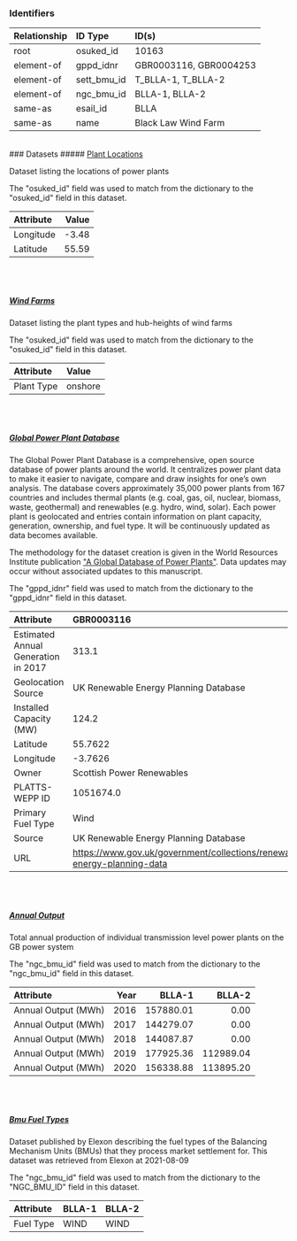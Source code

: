 ### Identifiers

| Relationship   | ID Type     | ID(s)                  |
|:---------------|:------------|:-----------------------|
| root           | osuked_id   | 10163                  |
| element-of     | gppd_idnr   | GBR0003116, GBR0004253 |
| element-of     | sett_bmu_id | T_BLLA-1, T_BLLA-2     |
| element-of     | ngc_bmu_id  | BLLA-1, BLLA-2         |
| same-as        | esail_id    | BLLA                   |
| same-as        | name        | Black Law Wind Farm    |

<br>
### Datasets
##### <a href="https://raw.githubusercontent.com/OSUKED/Dictionary-Datasets/main/datasets/plant-locations/datapackage.json">Plant Locations</a>

Dataset listing the locations of power plants

The "osuked_id" field was used to match from the dictionary to the "osuked_id" field in this dataset.

| Attribute   |   Value |
|:------------|--------:|
| Longitude   |   -3.48 |
| Latitude    |   55.59 |

<br><br>
##### <a href="https://raw.githubusercontent.com/OSUKED/Dictionary-Datasets/main/datasets/wind-farms/datapackage.json">Wind Farms</a>

Dataset listing the plant types and hub-heights of wind farms

The "osuked_id" field was used to match from the dictionary to the "osuked_id" field in this dataset.

| Attribute   | Value   |
|:------------|:--------|
| Plant Type  | onshore |

<br><br>
##### <a href="https://raw.githubusercontent.com/OSUKED/Dictionary-Datasets/main/datasets/global-power-plant-database/datapackage.json">Global Power Plant Database</a>

The Global Power Plant Database is a comprehensive, open source database of power plants around the world. It centralizes power plant data to make it easier to navigate, compare and draw insights for one’s own analysis. The database covers approximately 35,000 power plants from 167 countries and includes thermal plants (e.g. coal, gas, oil, nuclear, biomass, waste, geothermal) and renewables (e.g. hydro, wind, solar). Each power plant is geolocated and entries contain information on plant capacity, generation, ownership, and fuel type. It will be continuously updated as data becomes available. 

The methodology for the dataset creation is given in the World Resources Institute publication ["A Global Database of Power Plants"](https://www.wri.org/research/global-database-power-plants). Data updates may occur without associated updates to this manuscript.

The "gppd_idnr" field was used to match from the dictionary to the "gppd_idnr" field in this dataset.

| Attribute                           | GBR0003116                                                               | GBR0004253                                                               |
|:------------------------------------|:-------------------------------------------------------------------------|:-------------------------------------------------------------------------|
| Estimated Annual Generation in 2017 | 313.1                                                                    | 139.71                                                                   |
| Geolocation Source                  | UK Renewable Energy Planning Database                                    | UK Renewable Energy Planning Database                                    |
| Installed Capacity (MW)             | 124.2                                                                    | 55.42                                                                    |
| Latitude                            | 55.7622                                                                  | 55.7622                                                                  |
| Longitude                           | -3.7626                                                                  | -3.7626                                                                  |
| Owner                               | Scottish Power Renewables                                                | Scottish Power Renewables                                                |
| PLATTS-WEPP ID                      | 1051674.0                                                                | 1051674.0                                                                |
| Primary Fuel Type                   | Wind                                                                     | Wind                                                                     |
| Source                              | UK Renewable Energy Planning Database                                    | UK Renewable Energy Planning Database                                    |
| URL                                 | https://www.gov.uk/government/collections/renewable-energy-planning-data | https://www.gov.uk/government/collections/renewable-energy-planning-data |

<br><br>
##### <a href="https://raw.githubusercontent.com/OSUKED/Dictionary-Datasets/main/datasets/annual-output/datapackage.json">Annual Output</a>

Total annual production of individual transmission level power plants on the GB power system

The "ngc_bmu_id" field was used to match from the dictionary to the "ngc_bmu_id" field in this dataset.

| Attribute           |   Year |    BLLA-1 |    BLLA-2 |
|:--------------------|-------:|----------:|----------:|
| Annual Output (MWh) |   2016 | 157880.01 |      0.00 |
| Annual Output (MWh) |   2017 | 144279.07 |      0.00 |
| Annual Output (MWh) |   2018 | 144087.87 |      0.00 |
| Annual Output (MWh) |   2019 | 177925.36 | 112989.04 |
| Annual Output (MWh) |   2020 | 156338.88 | 113895.20 |

<br><br>
##### <a href="https://raw.githubusercontent.com/OSUKED/Dictionary-Datasets/main/datasets/bmu-fuel-types/datapackage.json">Bmu Fuel Types</a>

Dataset published by Elexon describing the fuel types of the Balancing Mechanism Units (BMUs) that they process market settlement for. This dataset was retrieved from Elexon at 2021-08-09

The "ngc_bmu_id" field was used to match from the dictionary to the "NGC_BMU_ID" field in this dataset.

| Attribute   | BLLA-1   | BLLA-2   |
|:------------|:---------|:---------|
| Fuel Type   | WIND     | WIND     |
